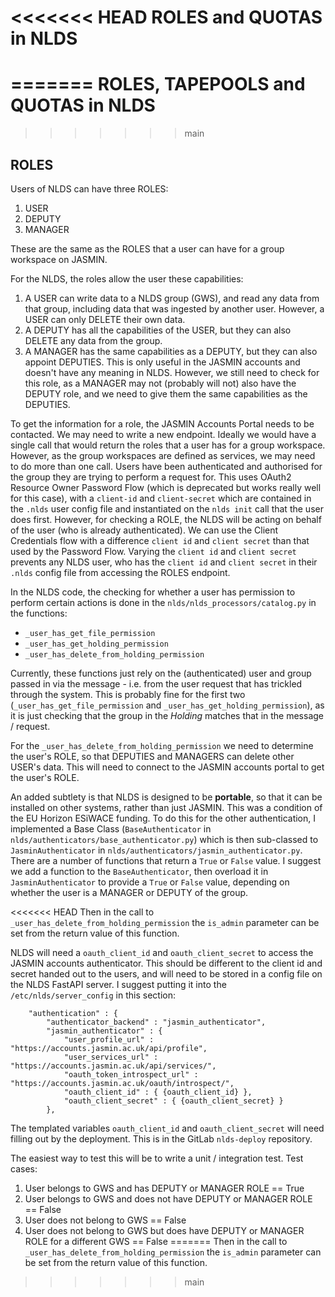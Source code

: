 <<<<<<< HEAD
ROLES and QUOTAS in NLDS
========================
=======
ROLES, TAPEPOOLS and QUOTAS in NLDS
===================================
>>>>>>> main

ROLES
-----

Users of NLDS can have three ROLES:

1. USER
2. DEPUTY
3. MANAGER

These are the same as the ROLES that a user can have for a group workspace on JASMIN.

For the NLDS, the roles allow the user these capabilities:

1. A USER can write data to a NLDS group (GWS), and read any data from that group, including data that was ingested by another user.  However, a USER can only DELETE their own data.
2. A DEPUTY has all the capabilities of the USER, but they can also DELETE any data from the group.
3. A MANAGER has the same capabilities as a DEPUTY, but they can also appoint DEPUTIES.  This is only useful in the JASMIN accounts and doesn't have any meaning in NLDS.  However, we still need to check for this role, as a MANAGER may not (probably will not) also have the DEPUTY role, and we need to give them the same capabilities as the DEPUTIES.

To get the information for a role, the JASMIN Accounts Portal needs to be contacted.  We may need to write a new endpoint.  Ideally we would have a single call that would return the roles that a user has for a group workspace.  However, as the group workspaces are defined as services, we may need to do more than one call.
Users have been authenticated and authorised for the group they are trying to perform a request for.  This uses OAuth2 Resource Owner Password Flow (which is deprecated but works really well for this case), with a `client-id` and `client-secret` which are contained in the `.nlds` user config file and instantiated on the `nlds init` call that the user does first.
However, for checking a ROLE, the NLDS will be acting on behalf of the user (who is already authenticated).  We can use the Client Credentials flow with a difference `client id` and `client secret` than that used by the Password Flow.  Varying the `client id` and `client secret` prevents any NLDS user, who has the `client id` and `client secret` in their `.nlds` config file from accessing the ROLES endpoint.

In the NLDS code, the checking for whether a user has permission to perform certain actions is done in the `nlds/nlds_processors/catalog.py` in the functions:

* `_user_has_get_file_permission`
* `_user_has_get_holding_permission`
* `_user_has_delete_from_holding_permission`

Currently, these functions just rely on the (authenticated) user and group passed in via the message - i.e. from the user request that has trickled through the system.  This is probably fine for the first two (`_user_has_get_file_permission` and `_user_has_get_holding_permission`), as it is just checking that the group in the *Holding* matches that in the message / request.

For the `_user_has_delete_from_holding_permission` we need to determine the user's ROLE, so that DEPUTIES and MANAGERS can delete other USER's data.  This will need to connect to the JASMIN accounts portal to get the user's ROLE.

An added subtlety is that NLDS is designed to be **portable**, so that it can be installed on other systems, rather than just JASMIN.  This was a condition of the EU Horizon ESiWACE funding.  To do this for the other authentication, I implemented a Base Class (`BaseAuthenticator` in `nlds/authenticators/base_authenticator.py`) which is then sub-classed to `JasminAuthenticator` in `nlds/authenticators/jasmin_authenticator.py`.  There are a number of functions that return a `True` or `False` value.  I suggest we add a function to the `BaseAuthenticator`, then overload it in `JasminAuthenticator` to provide a `True` or `False` value, depending on whether the user is a MANAGER or DEPUTY of the group.

<<<<<<< HEAD
Then in the call to `_user_has_delete_from_holding_permission` the `is_admin` parameter can be set from the return value of this function.

NLDS will need a `oauth_client_id` and `oauth_client_secret` to access the JASMIN accounts authenticator.  This should be different to the client id and secret handed out to the users, and will need to be stored in a config file on the NLDS FastAPI server.
I suggest putting it into the `/etc/nlds/server_config` in this section:
```
    "authentication" : {
        "authenticator_backend" : "jasmin_authenticator",
        "jasmin_authenticator" : {   
            "user_profile_url" : "https://accounts.jasmin.ac.uk/api/profile",
            "user_services_url" : "https://accounts.jasmin.ac.uk/api/services/",
            "oauth_token_introspect_url" : "https://accounts.jasmin.ac.uk/oauth/introspect/",
            "oauth_client_id" : { {oauth_client_id} },
            "oauth_client_secret" : { {oauth_client_secret} }
        },
```
The templated variables `oauth_client_id` and `oauth_client_secret` will need filling out by the deployment.  This is in the GitLab `nlds-deploy` repository.

The easiest way to test this will be to write a unit / integration test.  Test cases:
1. User belongs to GWS and has DEPUTY or MANAGER ROLE == True
2. User belongs to GWS and does not have DEPUTY or MANAGER ROLE == False
3. User does not belong to GWS == False
4. User does not belong to GWS but does have DEPUTY or MANAGER ROLE for a different GWS == False
=======
Then in the call to `_user_has_delete_from_holding_permission` the `is_admin` parameter can be set from the return value of this function.
>>>>>>> main
